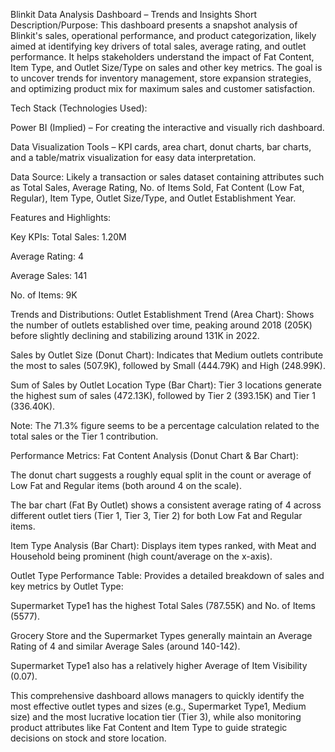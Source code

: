 
Blinkit Data Analysis Dashboard – Trends and Insights
Short Description/Purpose: This dashboard presents a snapshot analysis of Blinkit's sales, operational performance, and product categorization, likely aimed at identifying key drivers of total sales, average rating, and outlet performance. It helps stakeholders understand the impact of Fat Content, Item Type, and Outlet Size/Type on sales and other key metrics. The goal is to uncover trends for inventory management, store expansion strategies, and optimizing product mix for maximum sales and customer satisfaction.

Tech Stack (Technologies Used):

Power BI (Implied) – For creating the interactive and visually rich dashboard.

Data Visualization Tools – KPI cards, area chart, donut charts, bar charts, and a table/matrix visualization for easy data interpretation.

Data Source: Likely a transaction or sales dataset containing attributes such as Total Sales, Average Rating, No. of Items Sold, Fat Content (Low Fat, Regular), Item Type, Outlet Size/Type, and Outlet Establishment Year.

Features and Highlights:

Key KPIs:
Total Sales: 1.20M

Average Rating: 4

Average Sales: 141

No. of Items: 9K

Trends and Distributions:
Outlet Establishment Trend (Area Chart): Shows the number of outlets established over time, peaking around 2018 (205K) before slightly declining and stabilizing around 131K in 2022.

Sales by Outlet Size (Donut Chart): Indicates that Medium outlets contribute the most to sales (507.9K), followed by Small (444.79K) and High (248.99K).

Sum of Sales by Outlet Location Type (Bar Chart): Tier 3 locations generate the highest sum of sales (472.13K), followed by Tier 2 (393.15K) and Tier 1 (336.40K).

Note: The 71.3% figure seems to be a percentage calculation related to the total sales or the Tier 1 contribution.

Performance Metrics:
Fat Content Analysis (Donut Chart & Bar Chart):

The donut chart suggests a roughly equal split in the count or average of Low Fat and Regular items (both around 4 on the scale).

The bar chart (Fat By Outlet) shows a consistent average rating of 4 across different outlet tiers (Tier 1, Tier 3, Tier 2) for both Low Fat and Regular items.

Item Type Analysis (Bar Chart): Displays item types ranked, with Meat and Household being prominent (high count/average on the x-axis).

Outlet Type Performance Table: Provides a detailed breakdown of sales and key metrics by Outlet Type:

Supermarket Type1 has the highest Total Sales (787.55K) and No. of Items (5577).

Grocery Store and the Supermarket Types generally maintain an Average Rating of 4 and similar Average Sales (around 140-142).

Supermarket Type1 also has a relatively higher Average of Item Visibility (0.07).

This comprehensive dashboard allows managers to quickly identify the most effective outlet types and sizes (e.g., Supermarket Type1, Medium size) and the most lucrative location tier (Tier 3), while also monitoring product attributes like Fat Content and Item Type to guide strategic decisions on stock and store location.
